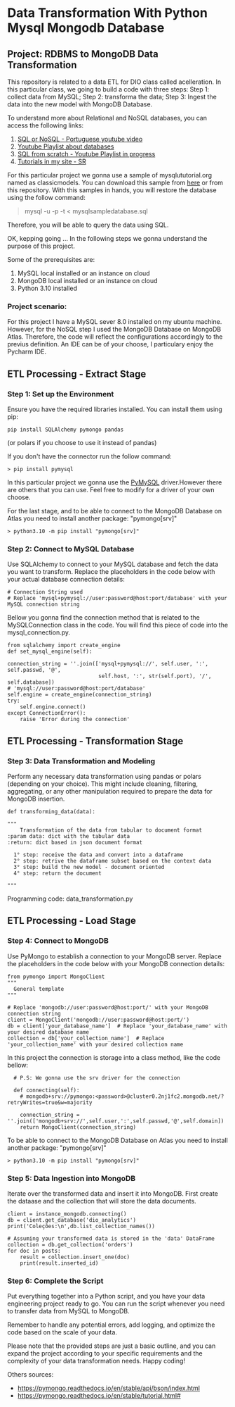   # Data Transformation With Python Mysql Mongodb Database

## Project: RDBMS to MongoDB Data Transformation

This repository is related to a data ETL for DIO class called acelleration. In this particular class, we going to build a code with three steps: Step 1: collect data from MySQL; Step 2: transforma the data; Step 3: Ingest the data into the new model with MongoDB Database.

To understand more about Relational and NoSQL databases, you can access the following links:
1. [SQL or NoSQL - Portuguese youtube video](https://youtu.be/o8i2KZiIW4Y)
3. [Youtube Playlist about databases](https://youtube.com/playlist?list=PLigQ9zMmlIqK38m2kShipMoquEcasoWKZ)
4. [SQL from scratch - Youtube Playlist in progress](https://youtube.com/playlist?list=PLigQ9zMmlIqIc2xi1Sg902zCscNndIvDp)
5. [Tutorials in my site - SR](https://simplificandoredes.com/)

For this particular project we gonna use a sample of mysqlututorial.org named as classicmodels. You can download this sample from [here](https://www.mysqltutorial.org/mysql-sample-database.aspx) or from this repository. With this samples in hands, you will restore the database using the follow command:

  > mysql -u <user> -p -t < mysqlsampledatabase.sql

Therefore, you will be able to query the data using SQL.

OK, kepping going ... In the following steps we gonna understand the purpose of this project.

Some of the prerequisites are:
1. MySQL local installed or an instance on cloud
2. MongoDB local installed or an instance on cloud
3. Python 3.10 installed

### Project scenario:

For this project I have a MySQL sever 8.0 installed on my ubuntu machine. However, for the NoSQL step I used the MongoDB Database on MongoDB Atlas. Therefore, the code will reflect the configurations accordingly to the previus definition. An IDE can be of your choose, I particulary enjoy the Pycharm IDE.


## ETL Processing - Extract Stage

### Step 1: Set up the Environment

Ensure you have the required libraries installed. You can install them using pip:

    pip install SQLAlchemy pymongo pandas

(or polars if you choose to use it instead of pandas)

If you don't have the connector run the follow command:

    > pip install pymysql

In this particular project we gonna use the [PyMySQL](https://pypi.org/project/pymysql/) driver.However there are others that you can use. Feel free to modify for a driver of your own choose.

For the last stage, and to be able to connect to the MongoDB Database on Atlas you need to install another package: "pymongo[srv]"

    > python3.10 -m pip install "pymongo[srv]"

### Step 2: Connect to MySQL Database

Use SQLAlchemy to connect to your MySQL database and fetch the data you want to transform. Replace the placeholders in the code below with your actual database connection details:

    # Connection String used 
    # Replace 'mysql+pymysql://user:password@host:port/database' with your MySQL connection string

Bellow you gonna find the connection method that is related to the MySQLConnection class in the code. You will find this piece of code into the mysql_connection.py. 

    from sqlalchemy import create_engine
    def set_mysql_engine(self):

    connection_string = ''.join(['mysql+pymysql://', self.user, ':', self.passwd, '@',
                                 self.host, ':', str(self.port), '/', self.database])
    # 'mysql://user:password@host:port/database'
    self.engine = create_engine(connection_string)
    try:
        self.engine.connect()
    except ConnectionError():
        raise 'Error during the connection'

## ETL Processing - Transformation Stage

### Step 3: Data Transformation and Modeling

Perform any necessary data transformation using pandas or polars (depending on your choice). This might include cleaning, filtering, aggregating, or any other manipulation required to prepare the data for MongoDB insertion.

    def transforming_data(data):
    
    """
        Transformation of the data from tabular to document format
    :param data: dict with the tabular data
    :return: dict based in json document format

      1° step: receive the data and convert into a dataframe
      2° step: retrive the dataframe subset based on the context data
      3° step: build the new model - document oriented
      4° step: return the document
    
    """

Programming code: data_transformation.py

## ETL Processing - Load Stage

### Step 4: Connect to MongoDB

Use PyMongo to establish a connection to your MongoDB server. Replace the placeholders in the code below with your MongoDB connection details:

    from pymongo import MongoClient
    """
      General template
    """

    # Replace 'mongodb://user:password@host:port/' with your MongoDB connection string
    client = MongoClient('mongodb://user:password@host:port/')
    db = client['your_database_name']  # Replace 'your_database_name' with your desired database name
    collection = db['your_collection_name']  # Replace 'your_collection_name' with your desired collection name

In this project the connection is storage into a class method, like the code bellow:

      # P.S: We gonna use the srv driver for the connection

      def connecting(self):
        # mongodb+srv://pymongo:<password>@cluster0.2nj1fc2.mongodb.net/?retryWrites=true&w=majority
        
        connection_string = ''.join(['mongodb+srv://',self.user,':',self.passwd,'@',self.domain])
        return MongoClient(connection_string)

To be able to connect to the MongoDB Database on Atlas you need to install another package: "pymongo[srv]"

    > python3.10 -m pip install "pymongo[srv]"


### Step 5: Data Ingestion into MongoDB

Iterate over the transformed data and insert it into MongoDB. First create the dataase and the collection that will store the data documents.

    client = instance_mongodb.connecting()
    db = client.get_database('dio_analytics')
    print('Coleções:\n',db.list_collection_names())
    
    # Assuming your transformed data is stored in the 'data' DataFrame
    collection = db.get_collection('orders')
    for doc in posts:
        result = collection.insert_one(doc)
        print(result.inserted_id)
### Step 6: Complete the Script

Put everything together into a Python script, and you have your data engineering project ready to go. You can run the script whenever you need to transfer data from MySQL to MongoDB.

Remember to handle any potential errors, add logging, and optimize the code based on the scale of your data.

Please note that the provided steps are just a basic outline, and you can expand the project according to your specific requirements and the complexity of your data transformation needs. Happy coding!

Others sources:
- https://pymongo.readthedocs.io/en/stable/api/bson/index.html
- https://pymongo.readthedocs.io/en/stable/tutorial.html#
